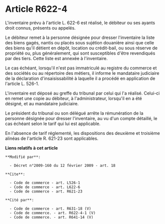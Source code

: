 # Article R622-4

L'inventaire prévu à l'article L. 622-6 est réalisé, le débiteur ou ses ayants droit connus, présents ou appelés. 

Le débiteur remet à la personne désignée pour dresser l'inventaire la liste des biens gagés, nantis ou placés sous sujétion
douanière ainsi que celle des biens qu'il détient en dépôt, location ou crédit-bail, ou sous réserve de propriété ou, plus
généralement, qui sont susceptibles d'être revendiqués par des tiers. Cette liste est annexée à l'inventaire. 

Le cas échéant, lorsqu'il n'est pas immatriculé au registre du commerce et des sociétés ou au répertoire des métiers, il
informe le mandataire judiciaire de la déclaration d'insaisissabilité à laquelle il a procédé en application de l'article L.
526-1.

L'inventaire est déposé au greffe du tribunal par celui qui l'a réalisé. Celui-ci en remet une copie au débiteur, à
l'administrateur, lorsqu'il en a été désigné, et au mandataire judiciaire. 

Le président du tribunal ou son délégué arrête la rémunération de la personne désignée pour dresser l'inventaire, au vu d'un
compte détaillé, le cas échéant selon le tarif qui lui est applicable. 

En l'absence de tarif réglementé, les dispositions des deuxième et troisième alinéas de l'article R. 621-23 sont applicables.

**Liens relatifs à cet article**

	**Modifié par**:

	  - Décret n°2009-160 du 12 février 2009 - art. 18

	**Cite**:

	  - Code de commerce - art. L526-1
	  - Code de commerce - art. L622-6
	  - Code de commerce - art. R621-23

	**Cité par**:

	  - Code de commerce - art. R631-18 (V)
	  - Code de commerce. - art. R622-4-1 (V)
	  - Code de commerce. - art. R641-14 (V)
